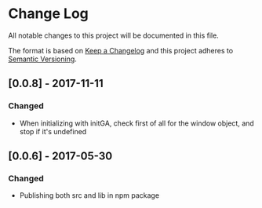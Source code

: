 # Change Log
All notable changes to this project will be documented in this file.

The format is based on [Keep a Changelog](http://keepachangelog.com/)
and this project adheres to [Semantic Versioning](http://semver.org/).

## [0.0.8] - 2017-11-11
### Changed
- When initializing with initGA, check first of all for the window
object, and stop if it's undefined

## [0.0.6] - 2017-05-30
### Changed
- Publishing both src and lib in npm package 
